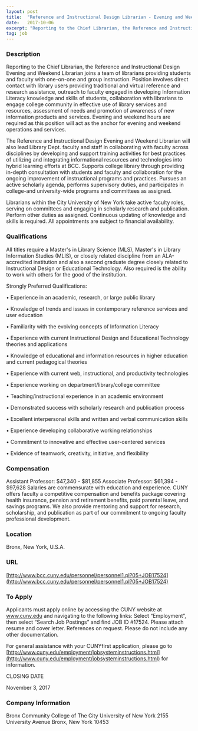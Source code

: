 ```yaml
---
layout: post
title:  "Reference and Instructional Design Librarian - Evening and Weekend (Assistant or Associate Professor)  - Bronx Community College"
date:   2017-10-06
excerpt: "Reporting to the Chief Librarian, the Reference and Instructional Design Evening and Weekend Librarian joins a team of librarians providing students and faculty with one-on-one and group instruction. Position involves direct contact with library users providing traditional and virtual reference and research assistance, outreach to faculty engaged in developing Information..."
tag: job
---
```


### Description   

Reporting to the Chief Librarian, the Reference and Instructional Design Evening and Weekend Librarian joins a team of librarians providing students and faculty with one-on-one and group instruction. Position involves direct contact with library users providing traditional and virtual reference and research assistance, outreach to faculty engaged in developing Information Literacy knowledge and skills of students, collaboration with librarians to engage college community in effective use of library services and resources, assessment of needs and promotion of awareness of new information products and services. Evening and weekend hours are required as this position will act as the anchor for evening and weekend operations and services. 

The Reference and Instructional Design Evening and Weekend Librarian will also lead Library Dept. faculty and staff in collaborating with faculty across disciplines by developing and support training activities for best practices of utilizing and integrating informational resources and technologies into hybrid learning efforts at BCC. Supports college library through providing in-depth consultation with students and faculty and collaboration for the ongoing improvement of instructional programs and practices. Pursues an active scholarly agenda, performs supervisory duties, and participates in college-and university-wide programs and committees as assigned. 

Librarians within the City University of New York take active faculty roles, serving on committees and engaging in scholarly research and publication. Perform other duties as assigned. Continuous updating of knowledge and skills is required. All appointments are subject to financial availability.




### Qualifications   

All titles require a Master's in Library Science (MLS), Master's in Library Information Studies (MLIS), or closely related discipline from an ALA-accredited institution and also a second graduate degree closely related to Instructional Design or Educational Technology. Also required is the ability to work with others for the good of the institution. 

Strongly Preferred Qualifications: 

•  Experience in an academic, research, or large public library 

•  Knowledge of trends and issues in contemporary reference services and user education 

•  Familiarity with the evolving concepts of Information Literacy 

•  Experience with current Instructional Design and Educational Technology theories and applications 

•  Knowledge of educational and information resources in higher education and current pedagogical theories 

•  Experience with current web, instructional, and productivity technologies 

•  Experience working on department/library/college committee 

•  Teaching/instructional experience in an academic environment 

•  Demonstrated success with scholarly research and publication process 

•  Excellent interpersonal skills and written and verbal communication skills 

•  Experience developing collaborative working relationships 

•  Commitment to innovative and effective user-centered services 

•  Evidence of teamwork, creativity, initiative, and flexibility


### Compensation   

Assistant Professor: $47,340 - $81,855  Associate Professor: $61,394 - $97,628  Salaries are commensurate with education and experience.   CUNY offers faculty a competitive compensation and benefits package covering health insurance, pension and retirement benefits, paid parental leave, and savings programs. We also provide mentoring and support for research, scholarship, and publication as part of our commitment to ongoing faculty professional development.


### Location   

Bronx, New York, U.S.A.


### URL   

[http://www.bcc.cuny.edu/personnel/personnel1.pl?05+JOB17524](http://www.bcc.cuny.edu/personnel/personnel1.pl?05+JOB17524)

### To Apply   

Applicants must apply online by accessing the CUNY website at www.cuny.edu and navigating to the following links: Select “Employment”, then select “Search Job Postings” and find JOB ID #17524. Please attach resume and cover letter. References on request. Please do not include any other documentation. 

For general assistance with your CUNYfirst application, please go to [http://www.cuny.edu/employment/jobsysteminstructions.html](http://www.cuny.edu/employment/jobsysteminstructions.html) for information.

CLOSING DATE 

November 3, 2017 


### Company Information   

Bronx Community College of The City University of New York
2155 University Avenue
Bronx, New York 10453



